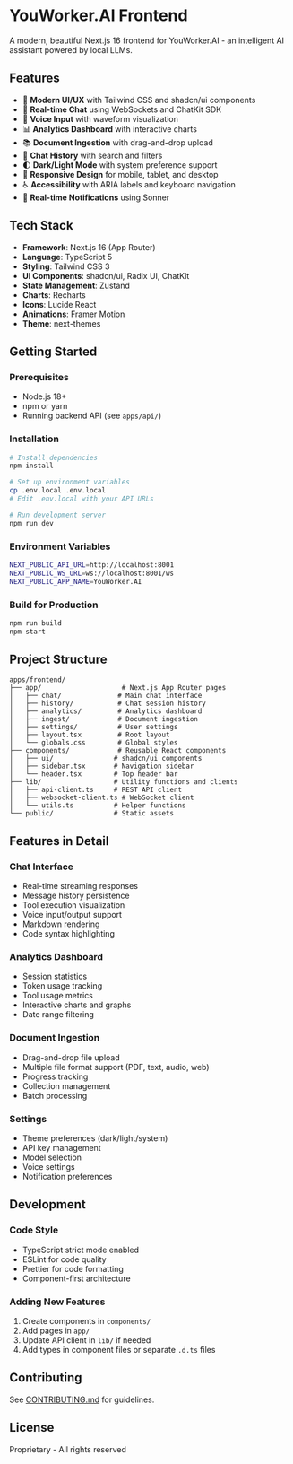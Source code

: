 # YouWorker.AI Frontend

A modern, beautiful Next.js 16 frontend for YouWorker.AI - an intelligent AI assistant powered by local LLMs.

## Features

- 🎨 **Modern UI/UX** with Tailwind CSS and shadcn/ui components
- 💬 **Real-time Chat** using WebSockets and ChatKit SDK
- 🎤 **Voice Input** with waveform visualization
- 📊 **Analytics Dashboard** with interactive charts
- 📚 **Document Ingestion** with drag-and-drop upload
- 📜 **Chat History** with search and filters
- 🌓 **Dark/Light Mode** with system preference support
- 📱 **Responsive Design** for mobile, tablet, and desktop
- ♿ **Accessibility** with ARIA labels and keyboard navigation
- 🔔 **Real-time Notifications** using Sonner

## Tech Stack

- **Framework**: Next.js 16 (App Router)
- **Language**: TypeScript 5
- **Styling**: Tailwind CSS 3
- **UI Components**: shadcn/ui, Radix UI, ChatKit
- **State Management**: Zustand
- **Charts**: Recharts
- **Icons**: Lucide React
- **Animations**: Framer Motion
- **Theme**: next-themes

## Getting Started

### Prerequisites

- Node.js 18+ 
- npm or yarn
- Running backend API (see `apps/api/`)

### Installation

```bash
# Install dependencies
npm install

# Set up environment variables
cp .env.local .env.local
# Edit .env.local with your API URLs

# Run development server
npm run dev
```

### Environment Variables

```bash
NEXT_PUBLIC_API_URL=http://localhost:8001
NEXT_PUBLIC_WS_URL=ws://localhost:8001/ws
NEXT_PUBLIC_APP_NAME=YouWorker.AI
```

### Build for Production

```bash
npm run build
npm start
```

## Project Structure

```
apps/frontend/
├── app/                    # Next.js App Router pages
│   ├── chat/              # Main chat interface
│   ├── history/           # Chat session history
│   ├── analytics/         # Analytics dashboard
│   ├── ingest/            # Document ingestion
│   ├── settings/          # User settings
│   ├── layout.tsx         # Root layout
│   └── globals.css        # Global styles
├── components/            # Reusable React components
│   ├── ui/               # shadcn/ui components
│   ├── sidebar.tsx       # Navigation sidebar
│   └── header.tsx        # Top header bar
├── lib/                  # Utility functions and clients
│   ├── api-client.ts     # REST API client
│   ├── websocket-client.ts # WebSocket client
│   └── utils.ts          # Helper functions
└── public/               # Static assets
```

## Features in Detail

### Chat Interface
- Real-time streaming responses
- Message history persistence
- Tool execution visualization
- Voice input/output support
- Markdown rendering
- Code syntax highlighting

### Analytics Dashboard
- Session statistics
- Token usage tracking
- Tool usage metrics
- Interactive charts and graphs
- Date range filtering

### Document Ingestion
- Drag-and-drop file upload
- Multiple file format support (PDF, text, audio, web)
- Progress tracking
- Collection management
- Batch processing

### Settings
- Theme preferences (dark/light/system)
- API key management
- Model selection
- Voice settings
- Notification preferences

## Development

### Code Style

- TypeScript strict mode enabled
- ESLint for code quality
- Prettier for code formatting
- Component-first architecture

### Adding New Features

1. Create components in `components/`
2. Add pages in `app/`
3. Update API client in `lib/` if needed
4. Add types in component files or separate `.d.ts` files

## Contributing

See [CONTRIBUTING.md](../../docs/CONTRIBUTING.md) for guidelines.

## License

Proprietary - All rights reserved